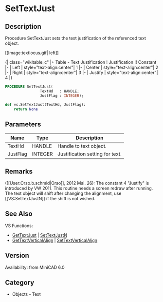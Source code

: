 # SetTextJust

## Description
Procedure SetTextJust sets the text justification of the referenced text object. 


[[Image:textlocus.gif| left]]

{| class="wikitable_c"
|+ Table - Text Justification
! Justification !! Constant
|- 
| Left 
| style="text-align:center"| 1
|- 
| Center
| style="text-align:center"| 2
|-
| Right
| style="text-align:center"| 3
|-
| Justify
| style="text-align:center"| 4
|}

```pascal
PROCEDURE SetTextJust(
				TextHd   : HANDLE;
				JustFlag : INTEGER);
```

```python
def vs.SetTextJust(TextHd, JustFlag):
    return None
```

## Parameters
|Name|Type|Description|
|---|---|---|
|TextHd|HANDLE|Handle to text object.|
|JustFlag|INTEGER|Justification setting for text.|

## Remarks
([[User:Orso.b.schmid|Orso]], 2012 Mai. 26): The constant 4 "Justify" is introduced by VW 2011. This routine needs a screen redraw after running. The text object will shift after changing the alignment, use [[VS:SetTextJustN]] if the shift is not wished.

## See Also
VS Functions:
* [GetTextJust](GetTextJust.md) | [SetTextJustN](SetTextJustN.md) 
* [GetTextVerticalAlign](GetTextVerticalAlign.md) | [SetTextVerticalAlign](SetTextVerticalAlign.md)

## Version
Availability: from MiniCAD 6.0

## Category
* Objects - Text

